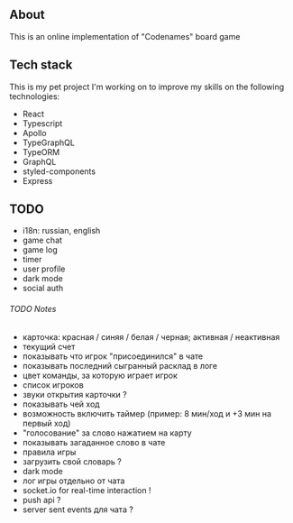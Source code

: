 ## About

This is an online implementation of "Codenames" board game

## Tech stack

This is my pet project I'm working on to improve my skills on the following technologies:

- React
- Typescript
- Apollo
- TypeGraphQL
- TypeORM
- GraphQL
- styled-components
- Express

## TODO

- i18n: russian, english
- game chat
- game log
- timer
- user profile
- dark mode
- social auth

###### TODO Notes

- карточка: красная / синяя / белая / черная; активная / неактивная
- текущий счет
- показывать что игрок "присоединился" в чате
- показывать последний сыгранный расклад в логе
- цвет команды, за которую играет игрок
- список игроков
- звуки открытия карточки ?
- показывать чей ход
- возможность включить таймер (пример: 8 мин/ход и +3 мин на первый ход)
- "голосование" за слово нажатием на карту
- показывать загаданное слово в чате
- правила игры
- загрузить свой словарь ?
- dark mode
- лог игры отдельно от чата
- socket.io for real-time interaction !
- push api ?
- server sent events для чата ?
